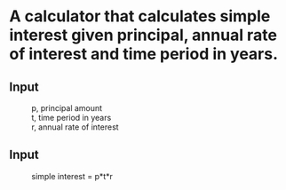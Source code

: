 # A calculator that calculates simple interest given principal, annual rate of interest and time period in years.

  ## <dt>Input</dt>
  <dd>
   p, principal amount
  </dd>
  <dd>
   t, time period in years
  </dd>
 <dd>
   r, annual rate of interest
  </dd>
  
  ## <dt>Input</dt>
  <dd>
  simple interest = p*t*r
  </dd>
